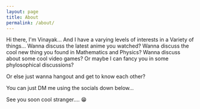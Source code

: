 ```yaml
---
layout: page
title: About
permalink: /about/
---
```

Hi there, I'm Vinayak... And I have a varying levels of interests in a Variety of things...
Wanna discuss the latest anime you watched?
Wanna discuss the cool new thing you found in Mathematics and Physics?
Wanna discuss about some cool video games?
Or maybe I can fancy you in some phylosophical discussions?

Or else just wanna hangout and get to know each other?

You can just DM me using the socials down below...

See you soon cool stranger.... 😁
